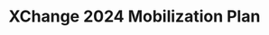 ---
title: XChange 2024 Mobilization Plan
redirect_to: https://docs.google.com/document/d/1OyjWC-l362HQC4C_BIjlyz9jTEkl2l7C_3fnIpEE8pk/edit?usp=sharing
redirect_from: 
  - /XC24MobilizationPlan
  - /xc24mobilizationplan
---